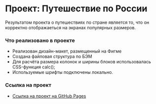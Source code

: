 # Проект: Путешествие по России

Результатом проекта о путешествиях по стране является то, что он корректно отображаеться на экранах популярных размеров.

### Что реализовано в проекте

* Реализован дизайн-макет, размещенный на Фигме
* Создана файловая структура по БЭМ 
* Для расчёта размера колонок и ширины блоков использовалась CSS-функция calc();
* Используемые шрифты подключены локально.


### Ссылка на проект

* [Ссылка на проект  на GitHub Pages](https://github.com/Nadezhda-Obraztsova/russian-travel.git)

